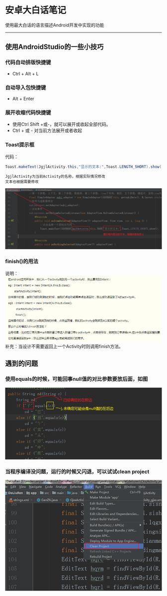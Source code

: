 # 安卓大白话笔记
使用最大白话的语言描述Android开发中实现的功能

---
## 使用AndroidStudio的一些小技巧
### 代码自动排版快捷键
  * Ctrl + Alt + L
### 自动导入包快捷键
  * Alt + Enter
### 展开收缩代码快捷键
  * 使用Ctrl Shift +或-，就可以展开或收起全部代码。
  * Ctrl + 或 - 对当前方法展开或者收起
### Toast提示框
  代码：
  ```java
  Toast.makeText(JgjlActivity.this,"显示的文本:",Toast.LENGTH_SHORT).show();
  ```
    JgjlActivity为当前Activity的名称，根据实际情况修改
    文本也根据需要修改
 ![Image](https://github.com/syfswxs/AndroidStudioStudy/blob/master/image/Toast1.png)
### finish()的用法
  说明：
 ![Image](https://github.com/syfswxs/AndroidStudioStudy/blob/master/image/finish.jpg) 
        补充：当设计不需要返回上一个Activity时则调用finish方法。
## 遇到的问题
### 使用equals的时候，可能回事null值的对比参数要放后面，如图
![Image](https://github.com/syfswxs/AndroidStudioStudy/blob/master/image/equals%E9%97%AE%E9%A2%98.jpg)
### 当程序编译没问题，运行的时候又闪退，可以试试clean project
![Image](https://github.com/syfswxs/AndroidStudioStudy/blob/master/image/clean%20project.jpg)
